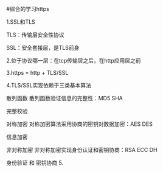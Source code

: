 #综合的学习https

1.SSL和TLS 

  TLS：传输层安全性协议

  SSL：安全套接层，是TLS前身

2.位于协议哪一层：在tcp传输层之后，在http应用层之前

3.https = http + TLS/SSL

4.TLS/SSL实现依赖于三类基本算法

  散列函数 散列函数验证信息的完整性：MD5 SHA

  完整校验

  对称加密 对称加密算法采用协商的密钥对数据加密：AES DES

  信息加密

  非对称加密 非对称加密实现身份认证和密钥协商：RSA ECC DH

  身份验证  和   密钥协商
5.